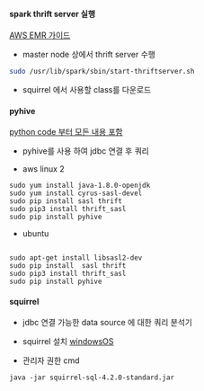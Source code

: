 #### spark thrift server 실행
[AWS EMR 가이드](https://aws.amazon.com/ko/premiumsupport/knowledge-center/jdbc-connection-emr/)

- master node 상에서 thrift server 수행 

``` sh
sudo /usr/lib/spark/sbin/start-thriftserver.sh

```

- squirrel 에서 사용할 class를 다운로드

#### pyhive

[python code 부터 모든 내용 포함](https://sites.google.com/a/ku.th/big-data/pyhive)

- pyhive를 사용 하여 jdbc 연결 후 쿼리 


- aws linux 2
```
sudo yum install java-1.8.0-openjdk
sudo yum install cyrus-sasl-devel
sudo pip install sasl thrift 
sudo pip3 install thrift_sasl
sudo pip install pyhive
```

- ubuntu
``` shell

sudo apt-get install libsasl2-dev
sudo pip install  sasl thrift 
sudo pip3 install thrift_sasl
sudo pip install pyhive
```

#### squirrel 
- jdbc 연결 가능한 data source 에 대한 쿼리 분석기
- squirrel 설치 [windowsOS](http://www.squirrelsql.org/#installation)

- 관리자 권한 cmd 
``` shell 
java -jar squirrel-sql-4.2.0-standard.jar
```




